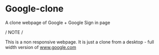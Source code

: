 # Google-clone
A clone webpage of Google + Google Sign in page

/ NOTE /

This is a non responsive webpage.
It is just a clone from a desktop - full width version of www.google.com